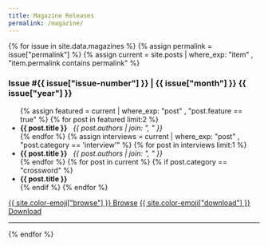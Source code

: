 ```yaml
---
title: Magazine Releases
permalink: /magazine/
---
```


{% for issue in site.data.magazines %}
{% assign permalink = issue["permalink"] %}
{% assign current = site.posts | where_exp: "item" , "item.permalink contains permalink" %}
<div class="magazine-summary" markdown=1>
<h3> Issue #{{ issue["issue-number"] }} | {{ issue["month"] }} {{ issue["year"] }} </h3>
<ul>
{% assign featured = current | where_exp: "post" , "post.feature == true" %}
{% for post in featured limit:2 %}
<li><strong>{{ post.title }}</strong>&nbsp;&nbsp;&nbsp;<i>{{ post.authors | join: ", " }}</i></li>
{% endfor %}
{% assign interviews = current | where_exp: "post" , "post.category == 'interview'" %}
{% for post in interviews limit:1 %}
<li><strong>{{ post.title }}</strong>&nbsp;&nbsp;&nbsp;<i>{{ post.authors | join: ", " }}</i></li>
{% endfor %}
{% for post in current %}
{% if post.category == "crossword" %}
<li><strong>{{ post.title }}</strong></li>
{% endif %}
{% endfor %}
</ul>
<div class="release-buttons"><a class="button" href="{{issue["permalink"]}}"> {{ site.color-emoji["browse"] }} Browse</a> <a class="button" target="_blank" href="/assets/magazines/issue{{issue['issue-number']}}.pdf">{{ site.color-emoji["download"] }} Download</a></div>
</div>
<hr>
{% endfor %}

